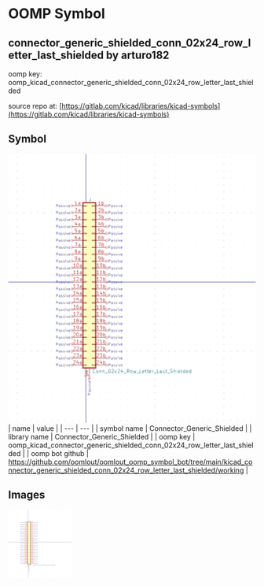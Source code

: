 # OOMP Symbol  
## connector_generic_shielded_conn_02x24_row_letter_last_shielded  by arturo182  
  
oomp key: oomp_kicad_connector_generic_shielded_conn_02x24_row_letter_last_shielded  
  
source repo at: [https://gitlab.com/kicad/libraries/kicad-symbols](https://gitlab.com/kicad/libraries/kicad-symbols)  
## Symbol  
  
[![working.png](working_600.png)](working.png)  
| name | value | 
| --- | --- | 
| symbol name | Connector_Generic_Shielded | 
| library name | Connector_Generic_Shielded | 
| oomp key | oomp_kicad_connector_generic_shielded_conn_02x24_row_letter_last_shielded | 
| oomp bot github | https://github.com/oomlout/oomlout_oomp_symbol_bot/tree/main/kicad_connector_generic_shielded_conn_02x24_row_letter_last_shielded/working | 
## Images  
  
[![working.png](working_140.png)](working.png)  
